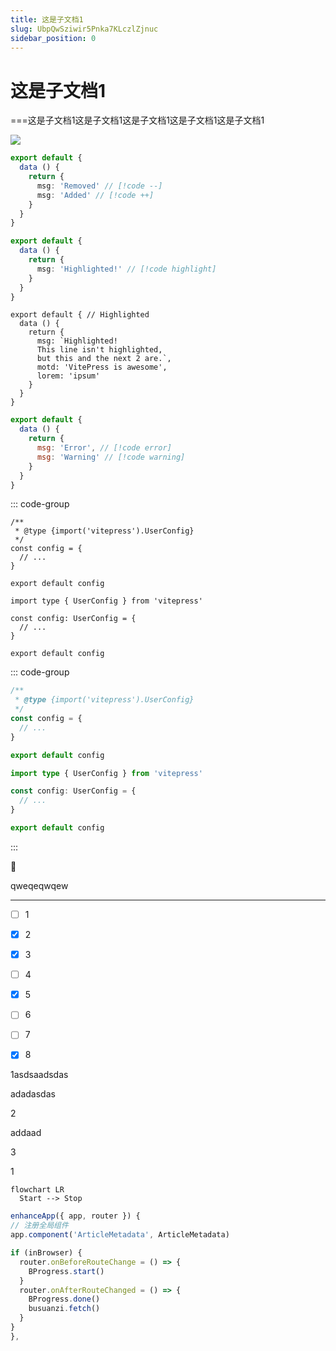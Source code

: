 ```yaml
---
title: 这是子文档1
slug: UbpQwSziwir5Pnka7KLczlZjnuc
sidebar_position: 0
---
```



# 这是子文档1

===这是子文档1这是子文档1这是子文档1这是子文档1这是子文档1

<img src="/assets/U8PsbyLaVo8Wgsxkh7lcLX86nXb.gif" src-width="320" src-height="198" align="center"/>

```ts
export default {
  data () {
    return {
      msg: 'Removed' // [!code --]
      msg: 'Added' // [!code ++]
    }
  }
}
```

```ts
export default {
  data () {
    return {
      msg: 'Highlighted!' // [!code highlight]
    }
  }
}
```

```text
export default { // Highlighted
  data () {
    return {
      msg: `Highlighted!
      This line isn't highlighted,
      but this and the next 2 are.`,
      motd: 'VitePress is awesome',
      lorem: 'ipsum'
    }
  }
}
```

```js
export default {
  data () {
    return {
      msg: 'Error', // [!code error]
      msg: 'Warning' // [!code warning]
    }
  }
}
```

::: code-group

```text
/**
 * @type {import('vitepress').UserConfig}
 */
const config = {
  // ...
}

export default config
```

```text
import type { UserConfig } from 'vitepress'

const config: UserConfig = {
  // ...
}

export default config
```

::: code-group

```js
/**
 * @type {import('vitepress').UserConfig}
 */
const config = {
  // ...
}

export default config
```

```ts
import type { UserConfig } from 'vitepress'

const config: UserConfig = {
  // ...
}

export default config
```

:::

<div class="callout callout-bg-2 callout-border-2">
<div class='callout-emoji'>🎨</div>
<p>qweqeqwqew</p>
</div>

---

- [ ] 1

- [x] 2

- [x] 3

- [ ] 4

- [x] 5

- [ ] 6

- [ ] 7

- [x] 8

<div class="flex gap-3 columns-3" column-size="3">
<div class="w-[33%]" width-ratio="33">
<p>1asdsaadsdas</p>
<p>adadasdas</p>
</div>
<div class="w-[33%]" width-ratio="33">
<p>2</p>
<p>addaad</p>
</div>
<div class="w-[33%]" width-ratio="33">
<p>3</p>
<p>1</p>
</div>
</div>

```text
flowchart LR
  Start --> Stop
```

```ts
enhanceApp({ app, router }) {
// 注册全局组件
app.component('ArticleMetadata', ArticleMetadata)

if (inBrowser) {
  router.onBeforeRouteChange = () => {
    BProgress.start()
  }
  router.onAfterRouteChanged = () => {
    BProgress.done()
    busuanzi.fetch()
  }
}
},
```

